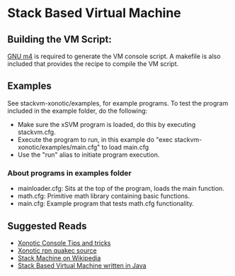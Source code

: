 # Stack Based Virtual Machine

## Building the VM Script:
[GNU m4](https://www.gnu.org/software/m4/m4.html) is required to generate the VM console script. A makefile is also
included that provides the recipe to compile the VM script.

## Examples
See stackvm-xonotic/examples, for example programs.
To test the program included in the example folder, do the following:
 - Make sure the xSVM program is loaded, do this by executing stackvm.cfg.
 - Execute the program to run, in this example do "exec stackvm-xonotic/examples/main.cfg" to load main.cfg
 - Use the "run" alias to initiate program execution.

### About programs in examples folder
 - mainloader.cfg: Sits at the top of the program, loads the main function.
 - math.cfg: Primitive math library containing basic functions.
 - main.cfg: Example program that tests math.cfg functionality.

## Suggested Reads
 - [Xonotic Console Tips and tricks](https://forums.xonotic.org/showthread.php?tid=2987)
 - [Xonotic rpn quakec source](https://gitlab.com/xonotic/xonotic-data.pk3dir/-/blob/master/qcsrc/common/command/rpn.qc)
 - [Stack Machine on Wikipedia](https://en.wikipedia.org/wiki/Stack_machine)
 - [Stack Based Virtual Machine written in Java](https://andreabergia.com/series/stack-based-virtual-machines/)
